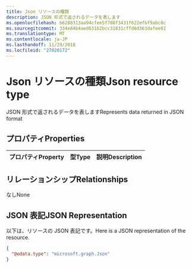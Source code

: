 ```yaml
---
title: Json リソースの種類
description: JSON 形式で返されるデータを表します
ms.openlocfilehash: b6288313aa94cfee5f788f3431f622efbf9abc8c
ms.sourcegitcommit: 334e84b4aed63162bcc31831cffd6d363dafee02
ms.translationtype: MT
ms.contentlocale: ja-JP
ms.lasthandoff: 11/29/2018
ms.locfileid: "27020172"
---
```

# <a name="json-resource-type"></a><span data-ttu-id="6446b-103">Json リソースの種類</span><span class="sxs-lookup"><span data-stu-id="6446b-103">Json resource type</span></span>

<span data-ttu-id="6446b-104">JSON 形式で返されるデータを表します</span><span class="sxs-lookup"><span data-stu-id="6446b-104">Represents data returned in JSON format</span></span>
## <a name="properties"></a><span data-ttu-id="6446b-105">プロパティ</span><span class="sxs-lookup"><span data-stu-id="6446b-105">Properties</span></span>
|<span data-ttu-id="6446b-106">プロパティ</span><span class="sxs-lookup"><span data-stu-id="6446b-106">Property</span></span>|<span data-ttu-id="6446b-107">型</span><span class="sxs-lookup"><span data-stu-id="6446b-107">Type</span></span>|<span data-ttu-id="6446b-108">説明</span><span class="sxs-lookup"><span data-stu-id="6446b-108">Description</span></span>|
|:---|:---|:---|

## <a name="relationships"></a><span data-ttu-id="6446b-109">リレーションシップ</span><span class="sxs-lookup"><span data-stu-id="6446b-109">Relationships</span></span>
<span data-ttu-id="6446b-110">なし</span><span class="sxs-lookup"><span data-stu-id="6446b-110">None</span></span>
## <a name="json-representation"></a><span data-ttu-id="6446b-111">JSON 表記</span><span class="sxs-lookup"><span data-stu-id="6446b-111">JSON Representation</span></span>
<span data-ttu-id="6446b-112">以下は、リソースの JSON 表記です。</span><span class="sxs-lookup"><span data-stu-id="6446b-112">Here is a JSON representation of the resource.</span></span>
<!--{
  "blockType": "resource",
  "@odata.type": "microsoft.graph.Json"
}-->
``` json
{
  "@odata.type": "microsoft.graph.Json"
}
```



